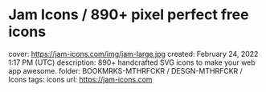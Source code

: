 # Jam Icons / 890+ pixel perfect free icons

cover: https://jam-icons.com/img/jam-large.jpg
created: February 24, 2022 1:17 PM (UTC)
description: 890+ handcrafted SVG icons to make your web app awesome.
folder: BOOKMRKS-MTHRFCKR / DESGN-MTHRFCKR / Icons
tags: icons
url: https://jam-icons.com